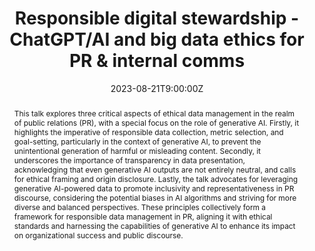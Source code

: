 ---
title: Responsible digital stewardship - ChatGPT/AI and big data ethics for PR & internal comms 

event: Invited Talk, Public Relations Society of America (PRSA)
event_url: https://www.prsa.org/

location: Public Relations Society of America (PRSA) Employee Communications Session 


summary: Unlocking the Power of Ethical Data Management in PR - Navigating Generative AI for Impactful, Responsible, and Inclusive Communication!
abstract: This talk explores three critical aspects of ethical data management in the realm of public relations (PR), with a special focus on the role of generative AI. Firstly, it highlights the imperative of responsible data collection, metric selection, and goal-setting, particularly in the context of generative AI, to prevent the unintentional generation of harmful or misleading content. Secondly, it underscores the importance of transparency in data presentation, acknowledging that even generative AI outputs are not entirely neutral, and calls for ethical framing and origin disclosure. Lastly, the talk advocates for leveraging generative AI-powered data to promote inclusivity and representativeness in PR discourse, considering the potential biases in AI algorithms and striving for more diverse and balanced perspectives. These principles collectively form a framework for responsible data management in PR, aligning it with ethical standards and harnessing the capabilities of generative AI to enhance its impact on organizational success and public discourse.

# Talk start and end times.
#   End time can optionally be hidden by prefixing the line with `#`.
date: "2023-08-21T9:00:00Z"
date_end: ""
all_day: false

# Schedule page publish date (NOT talk date).
publishDate: "2023-08-21T00:00:00Z"

authors: [Luke Capizzo, Heesoo Jang]
tags: []

# Is this a featured talk? (true/false)
featured: false

image:
  caption: ''
  focal_point: Right

links:

url_code: ""
url_pdf: ""
url_slides: ""
url_video: ""

# Markdown Slides (optional).
#   Associate this talk with Markdown slides.
#   Simply enter your slide deck's filename without extension.
#   E.g. `slides = "example-slides"` references `content/slides/example-slides.md`.
#   Otherwise, set `slides = ""`.
slides: example

# Projects (optional).
#   Associate this post with one or more of your projects.
#   Simply enter your project's folder or file name without extension.
#   E.g. `projects = ["internal-project"]` references `content/project/deep-learning/index.md`.
#   Otherwise, set `projects = []`.
projects:
- example
---